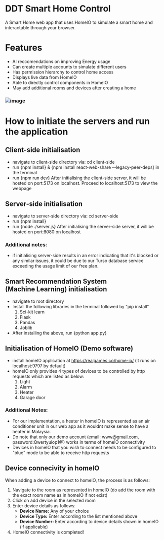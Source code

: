 # DDT Smart Home Control
A Smart Home web app that uses HomeIO to simulate a smart home and interactable through your browser.
# Features
- AI reccomendations on improving Energy usage
- Can create multiple accounts to simulate different users
- Has permission hierarchy to control home access
- Displays live data from HomeIO
- Able to directly control components in HomeIO
- May add additional rooms and devices after creating a home
### ![image](https://github.com/user-attachments/assets/6b63edd3-aeeb-472e-a684-4a9c0c735330)

# How to initiate the servers and run the application
## Client-side initialisation
- navigate to client-side directory via: cd client-side
- run {npm install} & {npm install react-web-share --legacy-peer-deps} in the terminal
- run {npm run dev}
After initialising the client-side server, it will be hosted on port:5173 on localhost. Proceed to localhost:5173 to view the webpage

## Server-side initialisation
- navigate to server-side directory via: cd server-side
- run {npm install} 
- run {node ./server.js}
After initialising the server-side server, it will be hosted on port:8080 on localhost
### Additional notes:
- if initialising server-side results in an error indicating that it's blocked or any similar issues, it could be due to our Turso database service exceeding the usage limit of our free plan.

## Smart Recommendation System (Machine Learning) initialisation
- navigate to root directory
- Install the following libraries in the terminal followed by "pip install"
    1. Sci-kit learn
    2. Flask
    3. Pandas
    4. Joblib   
- After installing the above, run {python app.py}

## Initialisation of HomeIO (Demo software)
- install homeIO application at https://realgames.co/home-io/ (it runs on localhost:9797 by default)
- homeIO only provides 4 types of devices to be controlled by http requests which   are listed as below:
    1. Light
    2. Alarm
    3. Heater
    4. Garage door

### Additional Notes:
- For our implementation, a heater in homeIO is represented as an air conditioner unit in our web app as it wouldnt make sense to have a heater in Malaysia.
- Do note that only our demo account (email: www@gmail.com, password:Qwertyuiop1@) works in terms of homeIO connectivity
- Devices in homeIO that you wish to connect needs to be configured to "blue" mode to be able to receive http requests

## Device connecivity in homeIO
 When adding a device to connect to homeIO, the process is as follows:
1. Navigate to the room as represented in homeIO (do add the room with the exact     room name as in homeIO if not exist)
2. Click on add device in the selected room
3. Enter device details as follows:
    - **Device Name:** Any of your choice
    - **Device Type:** Enter according to the list mentioned above
    - **Device Number:** Enter according to device details shown in homeIO (if applicable)    
 4. HomeIO connectivity is completed!
   